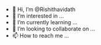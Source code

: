 - 👋 Hi, I’m @Rishithavidath
- 👀 I’m interested in ...
- 🌱 I’m currently learning ...
- 💞️ I’m looking to collaborate on ...
- 📫 How to reach me ...

<!---
Rishithavidath/Rishithavidath is a ✨ special ✨ repository because its `README.md` (this file) appears on your GitHub profile.
You can click the Preview link to take a look at your changes.
--->
